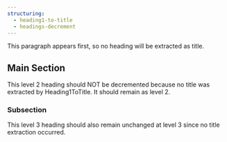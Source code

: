 ```yaml
---
structuring:
  - heading1-to-title
  - headings-decrement
---
```


This paragraph appears first, so no heading will be extracted as title.

## Main Section

This level 2 heading should NOT be decremented because no title was extracted by Heading1ToTitle. It should remain as level 2.

### Subsection

This level 3 heading should also remain unchanged at level 3 since no title extraction occurred.
